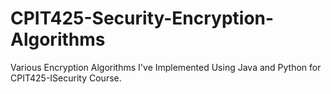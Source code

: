 # CPIT425-Security-Encryption-Algorithms
Various Encryption Algorithms I've Implemented Using Java and Python for CPIT425-ISecurity Course.

